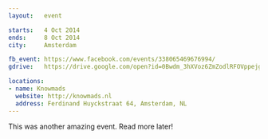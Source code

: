 ```yaml
---
layout:   event

starts:   4 Oct 2014
ends:     8 Oct 2014
city:     Amsterdam

fb_event: https://www.facebook.com/events/338065469676994/
gdrive:   https://drive.google.com/open?id=0Bwdm_3hXVoz6ZmZodlRFOVppejg

locations:
- name: Knowmads
  website: http://knowmads.nl
  address: Ferdinand Huyckstraat 64, Amsterdam, NL
---
```


This was another amazing event. Read more later!

